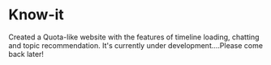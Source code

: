 # Know-it
Created a Quota-like website with the features of timeline loading, chatting and topic recommendation.
It's currently under development....Please come back later!
